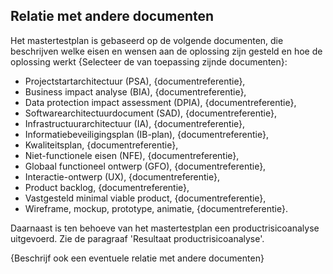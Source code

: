 ## Relatie met andere documenten

Het mastertestplan is gebaseerd op de volgende documenten, die beschrijven welke eisen en wensen aan de oplossing zijn gesteld en hoe de oplossing werkt {Selecteer de van toepassing zijnde documenten}:

* Projectstartarchitectuur (PSA), {documentreferentie},
* Business impact analyse (BIA), {documentreferentie},
* Data protection impact assessment (DPIA), {documentreferentie},
* Softwarearchitectuurdocument (SAD), {documentreferentie},
* Infrastructuurarchitectuur (IA), {documentreferentie},
* Informatiebeveiligingsplan (IB-plan), {documentreferentie},
* Kwaliteitsplan, {documentreferentie},
* Niet-functionele eisen (NFE), {documentreferentie},
* Globaal functioneel ontwerp (GFO), {documentreferentie},
* Interactie-ontwerp (UX), {documentreferentie},
* Product backlog, {documentreferentie},
* Vastgesteld minimal viable product, {documentreferentie},
* Wireframe, mockup, prototype, animatie, {documentreferentie}.

Daarnaast is ten behoeve van het mastertestplan een productrisicoanalyse uitgevoerd. Zie de paragraaf 'Resultaat productrisicoanalyse'.

{Beschrijf ook een eventuele relatie met andere documenten}
